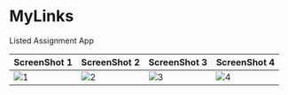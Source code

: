 # MyLinks
Listed Assignment App

| ScreenShot 1                                                                                          | ScreenShot 2                                                                                          | ScreenShot 3                                                                                          | ScreenShot 4                                                                                          |
| ----------------------------------------------------------------------------------------------------- | ----------------------------------------------------------------------------------------------------- | ----------------------------------------------------------------------------------------------------- | ------------------------------------------------------------------------------------------------------|
| ![1](https://github.com/AvneetSingh2001/MyLinks/assets/77102514/4b6e276a-4839-41d9-8afb-bfc150c3db86) | ![2](https://github.com/AvneetSingh2001/MyLinks/assets/77102514/0158c611-5a62-44e2-872d-f9cebe7578da) | ![3](https://github.com/AvneetSingh2001/MyLinks/assets/77102514/4d6072dd-bb69-4cbd-ad81-ea8c2032590c) | ![4](https://github.com/AvneetSingh2001/MyLinks/assets/77102514/a52c0206-c8cd-4f13-afbd-6df8104affd3) |


